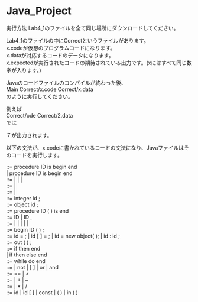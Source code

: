 # Java_Project
実行方法
Lab4_1のファイルを全て同じ場所にダウンロードしてください。  

Lab4_1のファイルの中にCorrectというファイルがあります。  
 x.codeが仮想のプログラムコードになります。  
 x.dataが対応するコードのデータになります。  
 x.expectedが実行されたコードの期待されている出力です。(xにはすべて同じ数字が入ります。)  
 
Javaのコードファイルのコンパイルが終わった後、  
 Main Correct/x.code Correct/x.data  
のように実行してください。  

例えば  
 Correct/ode Correct/2.data  
では  



７が出力されます。  

以下の文法が、x.codeに書かれているコードの文法になり、Javaファイルはそのコードを実行します。  

<procedure> ::= procedure ID is <decl-seq> begin <stmt-seq> end   
 | procedure ID is begin <stmt-seq> end  
<decl-seq> ::= <decl > | <decl><decl-seq> | <function> | <function><decl-seq>  
<stmt-seq> ::= <stmt> | <stmt><stmt-seq>   
<decl> ::= <decl-integer> | <decl-obj>   
<decl-integer> ::= integer id ;   
<decl-obj> ::= object id ;   
<function> ::= procedure ID ( <parameters> ) is <stmt-seq> end  
<parameters> ::= ID | ID , <parameters>   
<stmt> ::= <assign> | <if> | <loop> | <out> | <decl> | <call>   
<call> ::= begin ID ( <parameters> ) ;  
<assign> ::= id = <expr> ; | id [ <expr> ] = <expr> ; | id = new object( <expr> ); | id : id ;   
<out> ::= out ( <expr> ) ;   
<if> ::= if <cond> then <stmt-seq> end   
 | if <cond> then <stmt-seq> else <stmt-seq> end  
<loop> ::= while <cond> do <stmt-seq> end  
<cond> ::= <cmpr> | not <cond> | [ <cond> ] | <cmpr> or <cond> | <cmpr> and <cond>   
<cmpr> ::= <expr> == <expr> | <expr> < <expr>   
<expr> ::= <term> | <term> + <expr> | <term> – <expr>   
<term> ::= <factor> | <factor> * <term> | <factor> / <term>   
<factor> ::= id | id [ <expr> ] | const | ( <expr> ) | in ( )   
